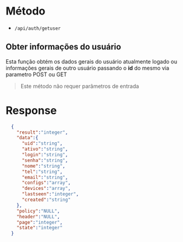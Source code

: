 # Método

- `/api/auth/getuser`

Obter informações do usuário
-

Esta função obtém os dados gerais do usuário atualmente logado ou informações gerais de outro usuário passando o **id** do mesmo via parametro POST ou GET

> Este método não requer parâmetros de entrada

# Response

```json
  {
    "result":"integer",
    "data":{
      "uid":"string",
      "ativo":"string",
      "login":"string",
      "senha":"string",
      "nome":"string",
      "tel":"string",
      "email":"string",
      "configs":"array",
      "devices":"array",
      "lastseen":"integer",
      "created":"string"
    },
    "policy":"NULL",
    "header":"NULL",
    "page":"integer",
    "state":"integer"
  }
```

